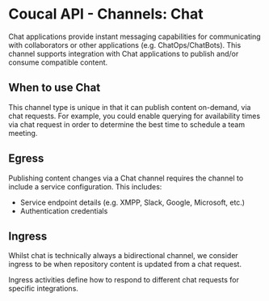 # Coucal API - Channels: Chat

Chat applications provide instant messaging capabilities for communicating with collaborators or other applications
(e.g. ChatOps/ChatBots). This channel supports integration with Chat applications to publish and/or consume
compatible content.

## When to use Chat

This channel type is unique in that it can publish content on-demand, via chat requests. For example, you could
enable querying for availability times via chat request in order to determine the best time to schedule a team
meeting.

## Egress

Publishing content changes via a Chat channel requires the channel to include a service configuration. This includes:

- Service endpoint details (e.g. XMPP, Slack, Google, Microsoft, etc.)
- Authentication credentials

## Ingress

Whilst chat is technically always a bidirectional channel, we consider ingress to be when repository content is
updated from a chat request.

Ingress activities define how to respond to different chat requests for specific integrations.  
